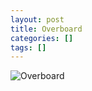 ```yaml
---
layout: post
title: Overboard
categories: []
tags: []
---
```

![Overboard](https://m.media-amazon.com/images/M/MV5BMjIzMjMxOTgzM15BMl5BanBnXkFtZTcwMTAwODM2NA@@._V1.jpg)
